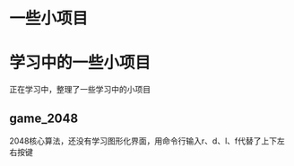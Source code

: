 # **一些小项目**
# **学习中的一些小项目**
正在学习中，整理了一些学习中的小项目

## **game_2048**


2048核心算法，还没有学习图形化界面，用命令行输入r、d、l、f代替了上下左右按键


